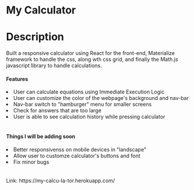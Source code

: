 # My Calculator

# Description

Built a responsive calculator using React for the front-end, Materialize framework to handle the css, along wth css grid, and finally the Math.js javascript library to handle calculations.


<h4>Features</h4>
<li>User can calculate equations using Immediate Execution Logic</li>
<li>User can customize the color of the webpage's background and nav-bar</li>
<li>Nav-bar switch to "hamburger" menu for smaller screens</li>
<li>Check for answers that are too large</li>
<li>User is able to see calculation history while pressing calculator</li>
<br />
<h4>Things I will be adding soon</h4>
<li>Better responsivenss on mobile devices in "landscape"</li>
<li>Allow user to customze calculator's buttons and font</li>
<li>Fix minor bugs</li>


<br />
<br />
Link: https://my-calcu-la-tor.herokuapp.com/





